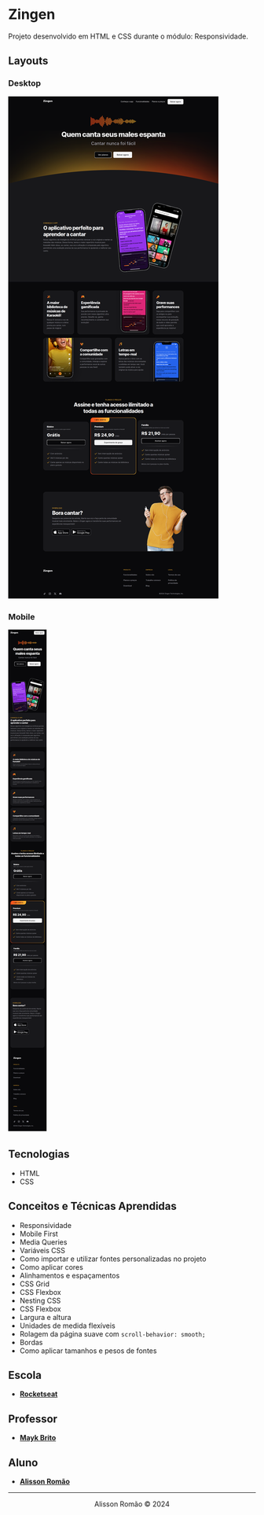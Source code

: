 # Zingen
Projeto desenvolvido em HTML e CSS durante o módulo: Responsividade.

## Layouts
### Desktop
![zingen-desktop-image](./screenshots/zingen-desktop.png)
### Mobile
![zingen-mobile-image](./screenshots/zingen-mobile.png)

## Tecnologias
- HTML
- CSS

## Conceitos e Técnicas Aprendidas
- Responsividade
- Mobile First
- Media Queries
- Variáveis CSS
- Como importar e utilizar fontes personalizadas no projeto
- Como aplicar cores 
- Alinhamentos e espaçamentos
- CSS Grid
- CSS Flexbox
- Nesting CSS
- CSS Flexbox
- Largura e altura
- Unidades de medida flexíveis
- Rolagem da página suave com `scroll-behavior: smooth;`
- Bordas
- Como aplicar tamanhos e pesos de fontes

 ## Escola
 - [**Rocketseat**](https://github.com/rocketseat)

## Professor
- [**Mayk Brito**](https://github.com/maykbrito)

## Aluno
- [**Alisson Romão**](https://github.com/alissonromaosantos)

---

<center>
  Alisson Romão &copy; 2024
</center>
